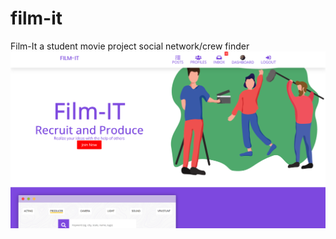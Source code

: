 # film-it
Film-It a student movie project social network/crew finder
![alt text](https://raw.githubusercontent.com/piratefresh/film-it/master/filmitfront.png)
